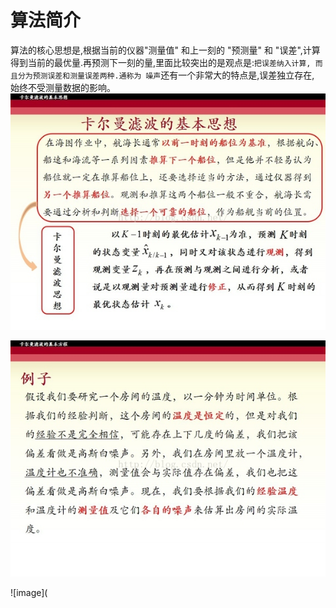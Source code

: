# 算法简介
算法的核心思想是,根据当前的仪器"测量值" 和上一刻的 "预测量" 和 "误差",计算得到当前的最优量.再预测下一刻的量,里面比较突出的是观点是:```把误差纳入计算, 而且分为预测误差和测量误差两种.通称为 噪声```还有一个非常大的特点是,误差独立存在, 始终不受测量数据的影响。
 ![image](https://github.com/linjiansong/Probabilistic_Robotics/blob/master/%E5%8D%A1%E5%B0%94%E6%9B%BC%E6%BB%A4%E6%B3%A2/%E5%9B%BE%E7%89%87/%E5%8D%A1%E5%B0%94%E6%9B%BC%E6%BB%A4%E6%B3%A2%E7%9A%84%E5%9F%BA%E6%9C%AC%E6%80%9D%E6%83%B3.jpeg)
 
 ![image](https://github.com/linjiansong/Probabilistic_Robotics/blob/master/%E5%8D%A1%E5%B0%94%E6%9B%BC%E6%BB%A4%E6%B3%A2/%E5%9B%BE%E7%89%87/%E5%8D%A1%E5%B0%94%E6%9B%BC%E6%BB%A4%E6%B3%A2%E5%AE%9E%E4%BE%8B1.jpeg)
 
 ![image](
